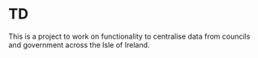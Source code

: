 # TD

This is a project to work on functionality to centralise data from councils and government across the Isle of Ireland.
